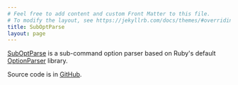 ```yaml
---
# Feel free to add content and custom Front Matter to this file.
# To modify the layout, see https://jekyllrb.com/docs/themes/#overriding-theme-defaults
title: SubOptParse
layout: page
---
```



[SubOptParse](https://basking2.github.io/suboptparse) is a sub-command option parser based on Ruby's default
[OptionParser](https://ruby-doc.org/current/optparse/tutorial_rdoc.html) library.

Source code is in [GitHub](https://github.com/basking2/suboptparse).